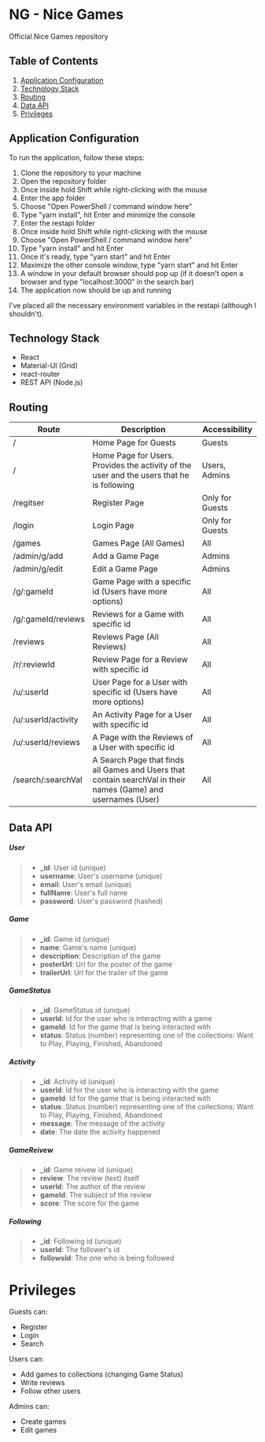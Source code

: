 # NG - Nice Games
Official Nice Games repository

## Table of Contents
1. [Application Configuration](https://github.com/vasilzahariev/ReactJS-June-2020-Project#application-configurations)
2. [Technology Stack](https://github.com/vasilzahariev/ReactJS-June-2020-Project#technology-stack)
3. [Routing](https://github.com/vasilzahariev/ReactJS-June-2020-Project#routing)
4. [Data API](https://github.com/vasilzahariev/ReactJS-June-2020-Project#data-api)
5. [Privileges](https://github.com/vasilzahariev/ReactJS-June-2020-Project#privileges)

## Application Configuration

To run the application, follow these steps:
1. Clone the repository to your machine
2. Open the repository folder
3. Once inside hold Shift while right-clicking with the mouse
4. Enter the app folder
5. Choose "Open PowerShell / command window here"
6. Type "yarn install", hit Enter and minimize the console 
7. Enter the restapi folder
8. Once inside hold Shift while right-clicking with the mouse
9. Choose "Open PowerShell / command window here"
10. Type "yarn install" and hit Enter
11. Once it's ready, type "yarn start" and hit Enter
12. Maximize the other console window, type "yarn start" and hit Enter
13. A window in your default browser should pop up (if it doesn't open a browser and type "localhost:3000" in the search bar)
14. The application now should be up and running

I've placed all the necessary environment variables in the restapi (although I shouldn't).

## Technology Stack

- React
- Material-UI (Grid)
- react-router
- REST API (Node.js)

## Routing

| Route | Description | Accessibility |
| ------ | ------ | ------ |
| / | Home Page for Guests | Guests |
| / | Home Page for Users. Provides the activity of the user and the users that he is following | Users, Admins |
| /regitser | Register Page | Only for Guests |
| /login | Login Page | Only for Guests |
| /games | Games Page (All Games)  | All |
| /admin/g/add | Add a Game Page  | Admins |
| /admin/g/edit | Edit a Game Page  | Admins |
| /g/:gameId | Game Page with a specific id (Users have more options) | All |
| /g/:gameId/reviews | Reviews for a Game with specific id | All |
| /reviews | Reviews Page (All Reviews) | All |
| /r/:reviewId | Review Page for a Review with specific id | All |
| /u/:userId | User Page for a User with specific id (Users have more options) | All |
| /u/:userId/activity | An Activity Page for a User with specific id | All |
| /u/:userId/reviews | A Page with the Reviews of a User with specific id | All |
| /search/:searchVal | A Search Page that finds all Games and Users that contain searchVal in their names (Game) and usernames (User) | All |

## Data API

##### User
> - **_id**: User id (unique)
> - **username**: User's username (unique)
> - **email**: User's email (unique)
> - **fullName**: User's full name
> - **password**: User's password (hashed)

##### Game

> - **_id**: Game id (unique)
> - **name**: Game's name (unique)
> - **description**: Description of the game
> - **posterUrl**: Url for the poster of the game
> - **trailerUrl**: Url for the trailer of the game

##### GameStatus
> - **_id**: GameStatus id (unique)
> - **userId**: Id for the user who is interacting with a game
> - **gameId**: Id for the game that is being interacted with
> - **status**: Status (number) representing one of the collections: Want to Play, Playing, Finished, Abandoned

##### Activity
> - **_id**: Activity id (unique)
> - **userId**: Id for the user who is interacting with the game
> - **gameId**: Id for the game that is being interacted with
> - **status**: Status (number) representing one of the collections: Want to Play, Playing, Finished, Abandoned
> - **message**: The message of the activity
> - **date**: The date the activity happened

##### GameReivew
> - **_id**: Game reivew id (unique)
> - **review**: The review (text) itself
> - **userId**: The author of the review
> - **gameId**: The subject of the review
> - **score**: The score for the game

##### Following
> - **_id**: Following id (unique)
> - **userId**: The follower's id
> - **followsId**: The one who is being followed

# Privileges

Guests can:
- Register
- Login
- Search

Users can:
- Add games to collections (changing Game Status)
- Write reviews
- Follow other users

Admins can:
- Create games
- Edit games


